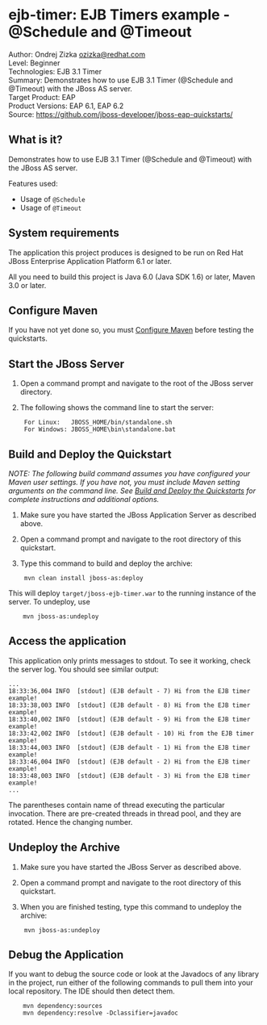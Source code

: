 ejb-timer: EJB Timers example - @Schedule and @Timeout
===========================================
Author: Ondrej Zizka <ozizka@redhat.com>  
Level: Beginner  
Technologies: EJB 3.1 Timer  
Summary: Demonstrates how to use EJB 3.1 Timer (@Schedule and @Timeout) with the JBoss AS server.  
Target Product: EAP  
Product Versions: EAP 6.1, EAP 6.2  
Source: <https://github.com/jboss-developer/jboss-eap-quickstarts/>  

What is it?
-----------

Demonstrates how to use EJB 3.1 Timer (@Schedule and @Timeout) with the JBoss AS server.


Features used:

 * Usage of `@Schedule`
 * Usage of `@Timeout`
 

System requirements
-------------------

The application this project produces is designed to be run on Red Hat JBoss Enterprise Application Platform 6.1 or later. 

All you need to build this project is Java 6.0 (Java SDK 1.6) or later, Maven 3.0 or later.

 
Configure Maven
---------------

If you have not yet done so, you must [Configure Maven](../README.md#mavenconfiguration) before testing the quickstarts.


Start the JBoss Server
-------------------------

1. Open a command prompt and navigate to the root of the JBoss server directory.
2. The following shows the command line to start the server:

        For Linux:   JBOSS_HOME/bin/standalone.sh
        For Windows: JBOSS_HOME\bin\standalone.bat


Build and Deploy the Quickstart
-------------------------

_NOTE: The following build command assumes you have configured your Maven user settings. If you have not, you must include Maven setting arguments on the command line. See [Build and Deploy the Quickstarts](../README.md#buildanddeploy) for complete instructions and additional options._

1. Make sure you have started the JBoss Application Server as described above.
2. Open a command prompt and navigate to the root directory of this quickstart.
3. Type this command to build and deploy the archive:

        mvn clean install jboss-as:deploy

This will deploy `target/jboss-ejb-timer.war` to the running instance of the server.
To undeploy, use

        mvn jboss-as:undeploy


Access the application
----------------------

This application only prints messages to stdout.
To see it working, check the server log. You should see similar output:

    ...
    18:33:36,004 INFO  [stdout] (EJB default - 7) Hi from the EJB timer example!
    18:33:38,003 INFO  [stdout] (EJB default - 8) Hi from the EJB timer example!
    18:33:40,002 INFO  [stdout] (EJB default - 9) Hi from the EJB timer example!
    18:33:42,002 INFO  [stdout] (EJB default - 10) Hi from the EJB timer example!
    18:33:44,003 INFO  [stdout] (EJB default - 1) Hi from the EJB timer example!
    18:33:46,004 INFO  [stdout] (EJB default - 2) Hi from the EJB timer example!
    18:33:48,003 INFO  [stdout] (EJB default - 3) Hi from the EJB timer example!
    ...

The parentheses contain name of thread executing the particular invocation.
There are pre-created threads in thread pool, and they are rotated. Hence the changing number.


Undeploy the Archive
--------------------

1. Make sure you have started the JBoss Server as described above.
2. Open a command prompt and navigate to the root directory of this quickstart.
3. When you are finished testing, type this command to undeploy the archive:

        mvn jboss-as:undeploy


Debug the Application
------------------------------------

If you want to debug the source code or look at the Javadocs of any library in the project, 
run either of the following commands to pull them into your local repository. The IDE should then detect them.

        mvn dependency:sources
        mvn dependency:resolve -Dclassifier=javadoc

